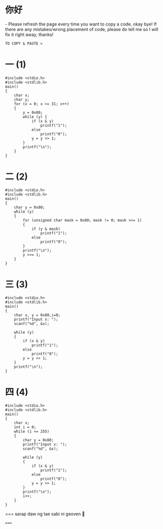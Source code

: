 <h1>你好</h1> - Please refresh the page every time you want to copy a code, okay bye! If there are any mistakes/wrong placement of code, please do tell me so I will fix it right away, thanks!

```
TO COPY & PASTE >
```
一 (1)
===
```
#include <stdio.h>
#include <stdlib.h>
main() 
{
    char x;
    char y;
    for (x = 0; x <= 31; x++) 
    {  
        y = 0x80; 
        while (y) {
            if (x & y)
                printf("1");
            else
                printf("0");
            y = y >> 1;
        }
        printf("\n");
    }
}
```
二 (2)
===

```
#include <stdio.h>
#include <stdlib.h>
main() 
{
    char y = 0x80; 
    while (y) 
    {
        for (unsigned char mask = 0x80; mask != 0; mask >>= 1) 
        {
            if (y & mask)
                printf("1");
            else
                printf("0");
        }
        printf("\n");
        y >>= 1;
    }
}
```
三 (3) 
===

```
#include <stdio.h>
#include <stdlib.h>
main() 
{
    char x, y = 0x80,i=0;
    printf("Input x: ");
    scanf("%d", &x); 

    while (y) 
    {
        if (x & y)
            printf("1");
        else
            printf("0");
        y = y >> 1;
    }
    printf("\n");
}

```
四 (4)
===
```
#include <stdio.h>
#include <stdlib.h>
main()
{
    char x;
    int i = 0;
    while (i <= 255) 
    {
        char y = 0x80; 
        printf("Input x: ");
        scanf("%d", &x); 

        while (y) 
        {
            if (x & y)
                printf("1");
            else
                printf("0");
            y = y >> 1;
        }
        printf("\n");
        i++;
    }
}
```
===
sarap daw ng tae sabi ni geoven 🤭
```
===